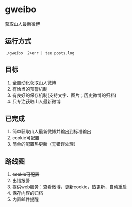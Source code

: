 # gweibo
获取山人最新微博

## 运行方式
`./gweibo  2>err | tee posts.log`

## 目标
1. 全自动化获取山人微博
2. 有恰当的预警机制
3. 有良好的保存机制(支持文字、图片；历史微博的归档)
4. 只专注获取山人最新微博

## 已完成 
1. 简单获取山人最新微博并输出到标准输出
2. cookie可配置
3. 简单的配置热更新（无错误处理）

## 路线图
1. ~~cookie可配置~~
2. 出错报警
3. 提供web服务：查看微博，更新cookie，~~热更新~~，自动重启
4. 保存内容的归档
5. 内置邮件提醒
